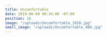 ```yaml
---
title: Uncomfortable
date: 2019-06-09 08:34:00 -07:00
position: 16
image: "/uploads/Uncomfortable_1920.jpg"
small_image: "/uploads/Uncomfortable_480.jpg"
---
```


